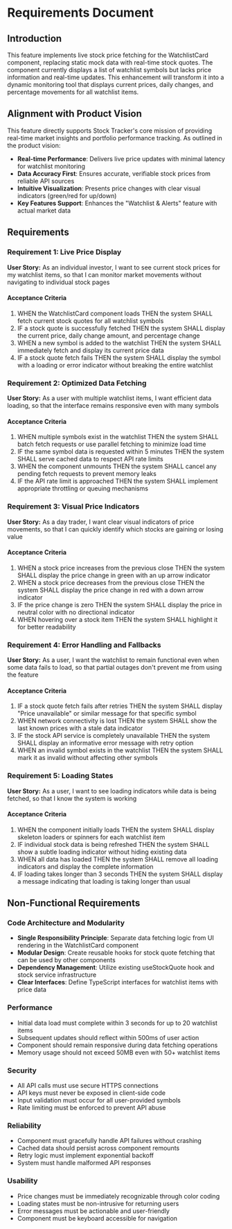# Requirements Document

## Introduction

This feature implements live stock price fetching for the WatchlistCard component, replacing static mock data with real-time stock quotes. The component currently displays a list of watchlist symbols but lacks price information and real-time updates. This enhancement will transform it into a dynamic monitoring tool that displays current prices, daily changes, and percentage movements for all watchlist items.

## Alignment with Product Vision

This feature directly supports Stock Tracker's core mission of providing real-time market insights and portfolio performance tracking. As outlined in the product vision:

- **Real-time Performance**: Delivers live price updates with minimal latency for watchlist monitoring
- **Data Accuracy First**: Ensures accurate, verifiable stock prices from reliable API sources
- **Intuitive Visualization**: Presents price changes with clear visual indicators (green/red for up/down)
- **Key Features Support**: Enhances the "Watchlist & Alerts" feature with actual market data

## Requirements

### Requirement 1: Live Price Display

**User Story:** As an individual investor, I want to see current stock prices for my watchlist items, so that I can monitor market movements without navigating to individual stock pages

#### Acceptance Criteria

1. WHEN the WatchlistCard component loads THEN the system SHALL fetch current stock quotes for all watchlist symbols
2. IF a stock quote is successfully fetched THEN the system SHALL display the current price, daily change amount, and percentage change
3. WHEN a new symbol is added to the watchlist THEN the system SHALL immediately fetch and display its current price data
4. IF a stock quote fetch fails THEN the system SHALL display the symbol with a loading or error indicator without breaking the entire watchlist

### Requirement 2: Optimized Data Fetching

**User Story:** As a user with multiple watchlist items, I want efficient data loading, so that the interface remains responsive even with many symbols

#### Acceptance Criteria

1. WHEN multiple symbols exist in the watchlist THEN the system SHALL batch fetch requests or use parallel fetching to minimize load time
2. IF the same symbol data is requested within 5 minutes THEN the system SHALL serve cached data to respect API rate limits
3. WHEN the component unmounts THEN the system SHALL cancel any pending fetch requests to prevent memory leaks
4. IF the API rate limit is approached THEN the system SHALL implement appropriate throttling or queuing mechanisms

### Requirement 3: Visual Price Indicators

**User Story:** As a day trader, I want clear visual indicators of price movements, so that I can quickly identify which stocks are gaining or losing value

#### Acceptance Criteria

1. WHEN a stock price increases from the previous close THEN the system SHALL display the price change in green with an up arrow indicator
2. WHEN a stock price decreases from the previous close THEN the system SHALL display the price change in red with a down arrow indicator
3. IF the price change is zero THEN the system SHALL display the price in neutral color with no directional indicator
4. WHEN hovering over a stock item THEN the system SHALL highlight it for better readability

### Requirement 4: Error Handling and Fallbacks

**User Story:** As a user, I want the watchlist to remain functional even when some data fails to load, so that partial outages don't prevent me from using the feature

#### Acceptance Criteria

1. IF a stock quote fetch fails after retries THEN the system SHALL display "Price unavailable" or similar message for that specific symbol
2. WHEN network connectivity is lost THEN the system SHALL show the last known prices with a stale data indicator
3. IF the stock API service is completely unavailable THEN the system SHALL display an informative error message with retry option
4. WHEN an invalid symbol exists in the watchlist THEN the system SHALL mark it as invalid without affecting other symbols

### Requirement 5: Loading States

**User Story:** As a user, I want to see loading indicators while data is being fetched, so that I know the system is working

#### Acceptance Criteria

1. WHEN the component initially loads THEN the system SHALL display skeleton loaders or spinners for each watchlist item
2. IF individual stock data is being refreshed THEN the system SHALL show a subtle loading indicator without hiding existing data
3. WHEN all data has loaded THEN the system SHALL remove all loading indicators and display the complete information
4. IF loading takes longer than 3 seconds THEN the system SHALL display a message indicating that loading is taking longer than usual

## Non-Functional Requirements

### Code Architecture and Modularity

- **Single Responsibility Principle**: Separate data fetching logic from UI rendering in the WatchlistCard component
- **Modular Design**: Create reusable hooks for stock quote fetching that can be used by other components
- **Dependency Management**: Utilize existing useStockQuote hook and stock service infrastructure
- **Clear Interfaces**: Define TypeScript interfaces for watchlist items with price data

### Performance

- Initial data load must complete within 3 seconds for up to 20 watchlist items
- Subsequent updates should reflect within 500ms of user action
- Component should remain responsive during data fetching operations
- Memory usage should not exceed 50MB even with 50+ watchlist items

### Security

- All API calls must use secure HTTPS connections
- API keys must never be exposed in client-side code
- Input validation must occur for all user-provided symbols
- Rate limiting must be enforced to prevent API abuse

### Reliability

- Component must gracefully handle API failures without crashing
- Cached data should persist across component remounts
- Retry logic must implement exponential backoff
- System must handle malformed API responses

### Usability

- Price changes must be immediately recognizable through color coding
- Loading states must be non-intrusive for returning users
- Error messages must be actionable and user-friendly
- Component must be keyboard accessible for navigation
